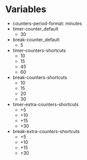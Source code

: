 # Variables
- counters-period-format: minutes
- timer-counter_default
    - 30
- break-counter_default
    - 5
- timer-counters-shortcuts
    - 10
    - 15
    - 45
    - 60
- break-counters-shortcuts
    - 10
    - 15
    - 20
    - 30
- timer-extra-counters-shortcuts
    - +5
    - +10
    - +15
    - +30
- break-extra-counters-shortcuts
    - +5
    - +10
    - +15
    - +30
